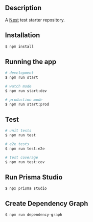 ## Description

A [Nest](https://github.com/nestjs/nest) test starter repository.

## Installation

```bash
$ npm install
```

## Running the app

```bash
# development
$ npm run start

# watch mode
$ npm run start:dev

# production mode
$ npm run start:prod
```

## Test

```bash
# unit tests
$ npm run test

# e2e tests
$ npm run test:e2e

# test coverage
$ npm run test:cov
```

## Run Prisma Studio

```
$ npx prisma studio
```

## Create Dependency Graph

```
$ npm run dependency-graph
```